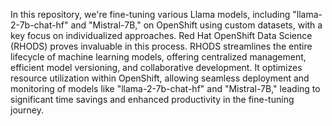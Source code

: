 
In this repository, we're fine-tuning various Llama models, including "llama-2-7b-chat-hf" and "Mistral-7B," on OpenShift using custom datasets, with a key focus on individualized approaches. Red Hat OpenShift Data Science (RHODS) proves invaluable in this process. RHODS streamlines the entire lifecycle of machine learning models, offering centralized management, efficient model versioning, and collaborative development. It optimizes resource utilization within OpenShift, allowing seamless deployment and monitoring of models like "llama-2-7b-chat-hf" and "Mistral-7B," leading to significant time savings and enhanced productivity in the fine-tuning journey.
